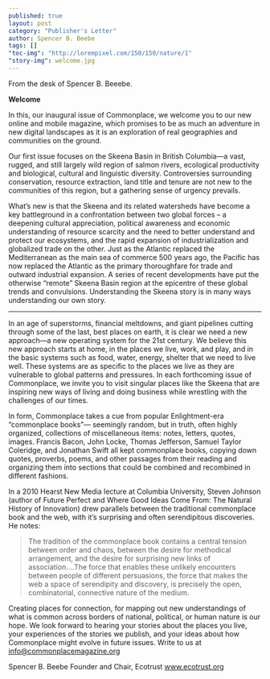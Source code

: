 ```yaml
---
published: true
layout: post
category: "Publisher's Letter"
author: Spencer B. Beebe
tags: []
"toc-img": "http://lorempixel.com/150/150/nature/1"
"story-img": welcome.jpg
---
```


From the desk of Spencer B. Beeebe.

**Welcome**

In this, our inaugural issue of Commonplace, we welcome you to our new online and mobile magazine, which promises to be as much an adventure in new digital landscapes as it is an exploration of real geographies and communities on the ground.  

Our first issue focuses on the Skeena Basin in British Columbia—a vast, rugged, and still largely wild region of salmon rivers, ecological productivity and biological, cultural and linguistic diversity. Controversies surrounding conservation, resource extraction, land title and tenure are not new to the communities of this region, but a gathering sense of urgency prevails. 

What’s new is that the Skeena and its related watersheds have become a key battleground in a confrontation between two global forces – a deepening cultural appreciation, political awareness and economic understanding of resource scarcity and the need to better understand and protect our ecosystems, and the rapid expansion of industrialization and globalized trade on the other. Just as the Atlantic replaced the Mediterranean as the main sea of commerce 500 years ago, the Pacific has now replaced the Atlantic as the primary thoroughfare for trade and outward industrial expansion. A series of recent developments have put the otherwise “remote” Skeena Basin region at the epicentre of these global trends and convulsions. Understanding the Skeena story is in many ways understanding our own story. 

***
In an age of superstorms, financial meltdowns, and giant pipelines cutting through some of the last, best places on earth, it is clear we need a new approach—a new operating system for the 21st century. We believe this new approach starts at home, in the places we live, work, and play, and in the basic systems such as food, water, energy, shelter that we need to live well. These systems are as specific to the places we live as they are vulnerable to global patterns and pressures. In each forthcoming issue of Commonplace, we invite you to visit singular places like the Skeena that are inspiring new ways of living and doing business while wrestling with the challenges of our times.

In form, Commonplace takes a cue from popular Enlightment-era “commonplace books”— seemingly random, but in truth, often highly organized, collections of miscellaneous items: notes, letters, quotes, images. Francis Bacon, John Locke, Thomas Jefferson, Samuel Taylor Coleridge, and Jonathan Swift all kept commonplace books, copying down quotes, proverbs, poems, and other passages from their reading and organizing them into sections that could be combined and recombined in different fashions. 

In a 2010 Hearst New Media lecture at Columbia University, Steven Johnson (author of Future Perfect and Where Good Ideas Come From: The Natural History of Innovation) drew parallels between the traditional commonplace book and the web, with it’s surprising and often serendipitous discoveries.  He notes: 
>The tradition of the commonplace book contains a central tension between order and chaos, between the desire for methodical arrangement, and the desire for surprising new links of association….The force that enables these unlikely encounters between people of different persuasions, the force that makes the web a space of serendipity and discovery, is precisely the open, combinatorial, connective nature of the medium.

Creating places for connection, for mapping out new understandings of what is common across borders of national, political, or human nature is our hope. We look forward to hearing your stories about the places you live, your experiences of the stories we publish, and your ideas about how Commonplace might evolve in future issues. Write to us at info@commonplacemagazine.org


Spencer B. Beebe
Founder and Chair, Ecotrust
www.ecotrust.org
 

